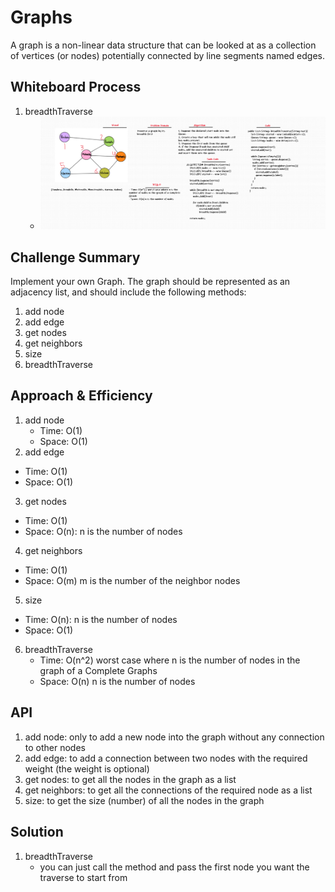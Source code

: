 # Graphs
A graph is a non-linear data structure that can be looked at as a collection of vertices (or nodes) potentially connected by line segments named edges.

## Whiteboard Process
1. breadthTraverse
   - ![breadthTraverse.png](breadthTraverse.png)

## Challenge Summary
Implement your own Graph. The graph should be represented as an adjacency list, and should include the following methods:
1. add node
2. add edge
3. get nodes
4. get neighbors
5. size
6. breadthTraverse

## Approach & Efficiency
1. add node
   - Time: O(1)
   - Space: O(1)
2. add edge
  - Time: O(1)
  - Space: O(1)
3. get nodes
  - Time: O(1)
  - Space: O(n): n is the number of nodes
4. get neighbors
  - Time: O(1)
  - Space: O(m) m is the number of the neighbor nodes
5. size
  - Time: O(n): n is the number of nodes
  - Space: O(1)
6. breadthTraverse
   - Time: O(n^2) worst case where n is the number of nodes in the graph of a Complete Graphs
   - Space: O(n) n is the number of nodes


## API
1. add node: only to add a new node into the graph without any connection to other nodes
2. add edge: to add a connection between two nodes with the required weight (the weight is optional)
3. get nodes: to get all the nodes in the graph as a list
4. get neighbors: to get all the connections of the required node as a list
5. size: to get the size (number) of all the nodes in the graph

## Solution
1. breadthTraverse
    - you can just call the method and pass the first node you want the traverse to start from
